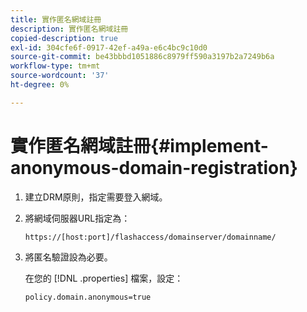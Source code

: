 ```yaml
---
title: 實作匿名網域註冊
description: 實作匿名網域註冊
copied-description: true
exl-id: 304cfe6f-0917-42ef-a49a-e6c4bc9c10d0
source-git-commit: be43bbbd1051886c8979ff590a3197b2a7249b6a
workflow-type: tm+mt
source-wordcount: '37'
ht-degree: 0%

---
```


# 實作匿名網域註冊{#implement-anonymous-domain-registration}

1. 建立DRM原則，指定需要登入網域。
1. 將網域伺服器URL指定為：

   ```
   https://[host:port]/flashaccess/domainserver/domainname/
   ```

1. 將匿名驗證設為必要。

   在您的 [!DNL .properties] 檔案，設定：

   ```
   policy.domain.anonymous=true 
   ```
